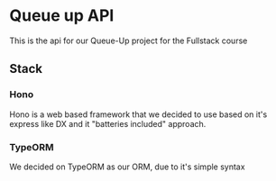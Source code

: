 # Queue up API
This is the api for our Queue-Up project for the Fullstack course

## Stack

### Hono
Hono is a web based framework that we decided to use based on it's express like DX and it "batteries included" approach.

### TypeORM
We decided on TypeORM as our ORM, due to it's simple syntax
